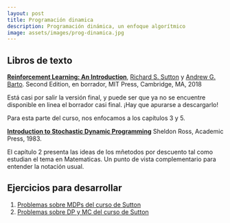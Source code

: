 ```yaml
---
layout: post
title: Programación dinamica
description: Programación dinámica, un enfoque algorítmico
image: assets/images/prog-dinamica.jpg
---
```



## Libros de texto

[**Reinforcement Learning: An Introduction**](http://incompleteideas.net/book/the-book-2nd.html), [Richard S. Sutton](http://incompleteideas.net/index.html)
y [Andrew G. Barto](http://www-anw.cs.umass.edu/%7Ebarto/). Second Edition, en borrador, MIT Press, Cambridge, MA, 2018

Está casi por salir la versión final, y puede ser que ya no se encuentre disponible en linea el borrador casi final. ¡Hay que apurarse a descargarlo!


Para esta parte del curso, nos enfocamos a los capítulos 3 y 5.

[**Introduction to Stochastic Dynamic Programming**](http://www.deeplearningitalia.com/wp-content/uploads/2018/03/Introduction-to-Stochastic-Dynamic-Programming-Ross.pdf)
Sheldon Ross, Academic Press, 1983.

El capítulo 2 presenta las ideas de los mñetodos por descuento tal como estudian el tema en Matematicas. Un punto de vista complementario para entender la notación usual.



## Ejercicios para desarrollar

1. [Problemas sobre MDPs del curso de Sutton](https://drive.google.com/drive/folders/0B-WvrETGtkescG5sTDk2XzZkN2M)
2. [Problemas sobre DP y MC del curso de Sutton](https://drive.google.com/drive/folders/0B-WvrETGtkescG5sTDk2XzZkN2M)
